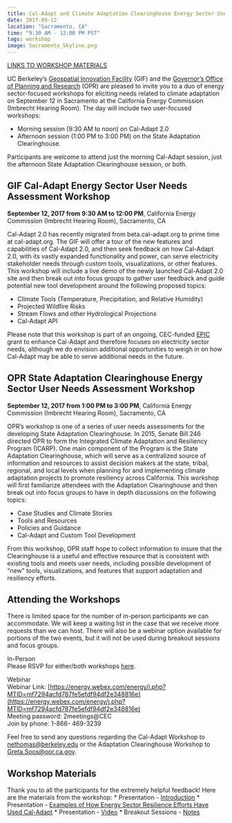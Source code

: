 ```yaml
---
title: Cal-Adapt and Climate Adaptation Clearinghouse Energy Sector User Needs Assessment Workshops
date: 2017-09-12
location: "Sacramento, CA"
time: "9:30 AM - 12:00 PM PST"
tags: workshop
image: Sacramento_Skyline.png
---
```


<u><a href="#materials">LINKS TO WORKSHOP MATERIALS</a></u><br/>

UC Berkeley’s [Geospatial Innovation Facility](http://gif.berkeley.edu/) (GIF) and the [Governor’s Office of Planning and Research](https://www.opr.ca.gov/) (OPR) are pleased to invite you to a duo of energy sector-focused workshops for eliciting needs related to climate adaptation on September 12 in Sacramento at the California Energy Commission (Imbrecht Hearing Room). The day will include two user-focused workshops:
* Morning session (9:30 AM to noon) on Cal-Adapt 2.0
* Afternoon session (1:00 PM to 3:00 PM) on the State Adaptation Clearinghouse.

Participants are welcome to attend just the morning Cal-Adapt session, just the afternoon State Adaptation Clearinghouse session, or both.

## GIF Cal-Adapt Energy Sector User Needs Assessment Workshop

**September 12, 2017 from 9:30 AM to 12:00 PM**, California Energy Commission (Imbrecht Hearing Room), Sacramento, CA

Cal-Adapt 2.0 has recently migrated from beta.cal-adapt.org to prime time at cal-adapt.org. The GIF will offer a tour of the new features and capabilities of Cal-Adapt 2.0, and then seek feedback on how Cal-Adapt 2.0, with its vastly expanded functionality and power, can serve electricity stakeholder needs through custom tools, visualizations, or other features. This workshop will include a live demo of the newly launched Cal-Adapt 2.0 site and then break out into focus groups to gather user feedback and guide potential new tool development around the following proposed topics:

* Climate Tools (Temperature, Precipitation, and Relative Humidity)
* Projected Wildfire Risks
* Stream Flows and other Hydrological Projections
* Cal-Adapt API

Please note that this workshop is part of an ongoing, CEC-funded [EPIC](http://www.energy.ca.gov/contracts/epic.html) grant to enhance Cal-Adapt and therefore focuses on electricity sector needs, although we do envision additional opportunities to weigh in on how Cal-Adapt may be able to serve additional needs in the future.

## OPR State Adaptation Clearinghouse Energy Sector User Needs Assessment Workshop

**September 12, 2017 from 1:00 PM to 3:00 PM**, California Energy Commission (Imbrecht Hearing Room), Sacramento, CA

OPR’s workshop is one of a series of user needs assessments for the developing State Adaptation Clearinghouse. In 2015, Senate Bill 246 directed OPR to form the Integrated Climate Adaptation and Resiliency Program (ICARP). One main component of the Program is the State Adaptation Clearinghouse, which will serve as a centralized source of information and resources to assist decision makers at the state, tribal, regional, and local levels when planning for and implementing climate adaptation projects to promote resiliency across California. This workshop will first familiarize attendees with the Adaptation Clearinghouse and then break out into focus groups to have in depth discussions on the following topics:

* Case Studies and Climate Stories
* Tools and Resources
* Policies and Guidance
* Cal-Adapt and Custom Tool Development

From this workshop, OPR staff hope to collect information to insure that the Clearinghouse is a useful and effective resource that is consistent with existing tools and meets user needs, including possible development of “new” tools, visualizations, and features that support adaptation and resiliency efforts.

## Attending the Workshops
There is limited space for the number of in-person participants we can accommodate. We will keep a waiting list in the case that we receive more requests than we can host. There will also be a webinar option available for portions of the two events, but it will not be used
during breakout sessions and focus groups.

In-Person<br/>
Please RSVP for either/both workshops [here](https://www.surveymonkey.com/r/BZWBDSS).

Webinar<br/>
Webinar Link: [https://energy.webex.com/energy/j.php?MTID=mf7294acfd787fe5efdf94df2e348816e](https://energy.webex.com/energy/j.php?MTID=mf7294acfd787fe5efdf94df2e348816e)<br/>
Meeting password: 2meetings@CEC
<br/>
Join by phone: 1-866- 469-3239

Feel free to send any questions regarding the Cal-Adapt Workshop to [nethomas@berkeley.edu](mailto:nethomas@berkeley.edu) or the Adaptation Clearinghouse Workshop to [Greta.Soos@opr.ca.gov](mailto:Greta.Soos@opr.ca.gov).

<h2 id="materials">Workshop Materials</h2>
Thank you to all the participants for the extremely helpful feedback! Here are the materials from the workshop:
* Presentation - <a href="/docs/gif-opr-energy-sector-workshop-materials/Final_Cal_Adapt2.0.pdf" target="_blank">Introduction</a>
* Presentation - <a href="/docs/gif-opr-energy-sector-workshop-materials/wilhelm_energy_sector_examples_091217.pdf" target="_blank">Examples of How Energy Sector Resilience Efforts Have Used Cal-Adapt</a>
* Presentation - <a href="https://youtu.be/XhaLdjRn2sk" target="_blank">Video</a>
* Breakout Sessions - <a href="/docs/gif-opr-energy-sector-workshop-materials/Break_out Notes.docx" target="_blank">Notes</a>

